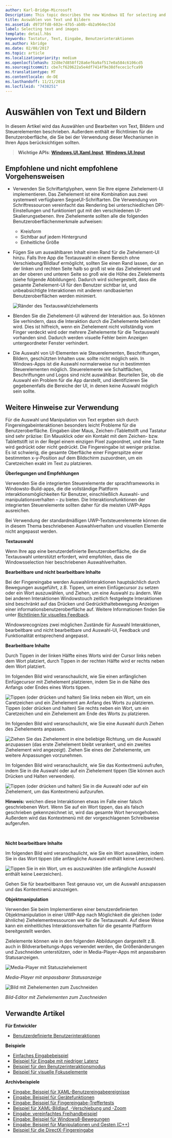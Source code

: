 ```yaml
---
author: Karl-Bridge-Microsoft
Description: This topic describes the new Windows UI for selecting and manipulating text, images, and controls and provides user experience guidelines that should be considered when using these new selection and manipulation mechanisms in your UWP app.
title: Auswählen von Text und Bildern
ms.assetid: d973ffd8-602e-47b5-ab0b-4b2a964ec53d
label: Selecting text and images
template: detail.hbs
keywords: Tastatur, Text, Eingabe, Benutzerinteraktionen
ms.author: kbridge
ms.date: 02/08/2017
ms.topic: article
ms.localizationpriority: medium
ms.openlocfilehash: 32d8e7d858ff28a6ef6a9af517e0a584c6106cd5
ms.sourcegitcommit: cbe7cf620622a5e4df7414f9e38dfecec1cfca99
ms.translationtype: MT
ms.contentlocale: de-DE
ms.lasthandoff: 11/21/2018
ms.locfileid: "7438251"
---
```

# <a name="selecting-text-and-images"></a>Auswählen von Text und Bildern


In diesem Artikel wird das Auswählen und Bearbeiten von Text, Bildern und Steuerelementen beschrieben. Außerdem enthält er Richtlinien für die Benutzeroberfläche, die Sie bei der Verwendung dieser Mechanismen in Ihren Apps berücksichtigen sollten.

> **Wichtige APIs**: [**Windows.UI.Xaml.Input**](https://msdn.microsoft.com/library/windows/apps/br227994), [**Windows.UI.Input**](https://msdn.microsoft.com/library/windows/apps/br242084)
 


## <a name="dos-and-donts"></a>Empfohlene und nicht empfohlene Vorgehensweisen


-   Verwenden Sie Schriftartglyphen, wenn Sie Ihre eigene Ziehelement-UI implementieren. Das Ziehelement ist eine Kombination aus zwei systemweit verfügbaren SegoeUI-Schriftarten. Die Verwendung von Schriftressourcen vereinfacht das Rendering bei unterschiedlichen DPI-Einstellungen und funktioniert gut mit den verschiedenen UI-Skalierungsebenen. Ihre Ziehelemente sollten alle die folgenden Benutzeroberflächenmerkmale aufweisen:

    -   Kreisform
    -   Sichtbar auf jedem Hintergrund
    -   Einheitliche Größe
-   Fügen Sie um auswählbaren Inhalt einen Rand für die Ziehelement-UI hinzu. Falls Ihre App die Textauswahl in einem Bereich ohne Verschiebung/Bildlauf ermöglicht, sollten Sie einen Rand lassen, der an der linken und rechten Seite halb so groß ist wie das Ziehelement und an der oberen und unteren Seite so groß wie die Höhe des Zielelements (siehe folgende Abbildungen). Dadurch wird sichergestellt, dass die gesamte Ziehelement-UI für den Benutzer sichtbar ist, und unbeabsichtigte Interaktionen mit anderen randbasierten Benutzeroberflächen werden minimiert.

    ![Ränder des Textauswahlziehelements](images/textselection-gripper-margins.png)

-   Blenden Sie die Ziehelement-UI während der Interaktion aus. So können Sie verhindern, dass die Interaktion durch die Ziehelemente behindert wird. Dies ist hilfreich, wenn ein Ziehelement nicht vollständig vom Finger verdeckt wird oder mehrere Ziehelemente für die Textauswahl vorhanden sind. Dadurch werden visuelle Fehler beim Anzeigen untergeordneter Fenster verhindert.

-   Die Auswahl von UI-Elementen wie Steuerelementen, Beschriftungen, Bildern, geschützten Inhalten usw. sollte nicht möglich sein. In Windows-Apps ist die Auswahl normalerweise nur in bestimmten Steuerelementen möglich. Steuerelemente wie Schaltflächen, Beschriftungen und Logos sind nicht auswählbar. Beurteilen Sie, ob die Auswahl ein Problem für die App darstellt, und identifizieren Sie gegebenenfalls die Bereiche der UI, in denen keine Auswahl möglich sein sollte. 

## <a name="additional-usage-guidance"></a>Weitere Hinweise zur Verwendung


Für die Auswahl und Manipulation von Text ergeben sich durch Fingereingabeinteraktionen besonders leicht Probleme für die Benutzeroberfläche. Eingaben über Maus, Zeichen-/Tablettstift und Tastatur sind sehr präzise: Ein Mausklick oder ein Kontakt mit dem Zeichen- bzw. Tablettstift ist in der Regel einem einzigen Pixel zugeordnet, und eine Taste wird gedrückt oder nicht gedrückt. Die Fingereingabe ist weniger präzise. Es ist schwierig, die gesamte Oberfläche einer Fingerspitze einer bestimmten x-y-Position auf dem Bildschirm zuzuordnen, um ein Caretzeichen exakt im Text zu platzieren.

**Überlegungen und Empfehlungen**

Verwenden Sie die integrierten Steuerelemente der sprachframeworks in Windowsto-Build-apps, die die vollständige Plattform interaktionsmöglichkeiten für Benutzer, einschließlich Auswahl- und manipulationsverhalten – zu bieten. Die Interaktionsfunktionen der integrierten Steuerelemente sollten daher für die meisten UWP-Apps ausreichen.

Bei Verwendung der standardmäßigen UWP-Textsteuerelemente können die in diesem Thema beschriebenen Auswahlverhalten und visuellen Elemente nicht angepasst werden.

**Textauswahl**

Wenn Ihre app eine benutzerdefinierte Benutzeroberfläche, die die Textauswahl unterstützt erfordert, wird empfohlen, dass die Windowsselection hier beschriebenen Auswahlverhalten.

**Bearbeitbare und nicht bearbeitbare Inhalte**


Bei der Fingereingabe werden Auswahlinteraktionen hauptsächlich durch Bewegungen ausgeführt, z.B. Tippen, um einen Einfügecursor zu setzen oder ein Wort auszuwählen, und Ziehen, um eine Auswahl zu ändern. Wie bei anderen Interaktionen Windowstouch zeitlich festgelegte Interaktionen sind beschränkt auf das Drücken und Gedrückthaltebewegung Anzeigen einer informationsbenutzeroberfläche auf. Weitere Informationen finden Sie unter [Richtlinien für visuelles Feedback](guidelines-for-visualfeedback.md).

Windowsrecognizes zwei möglichen Zustände für Auswahl Interaktionen, bearbeitbare und nicht bearbeitbare und Auswahl-UI, Feedback und Funktionalität entsprechend angepasst.

**Bearbeitbare Inhalte**

Durch Tippen in der linken Hälfte eines Worts wird der Cursor links neben dem Wort platziert, durch Tippen in der rechten Hälfte wird er rechts neben dem Wort platziert.

Im folgenden Bild wird veranschaulicht, wie Sie einen anfänglichen Einfügecursor mit Ziehelement platzieren, indem Sie in die Nähe des Anfangs oder Endes eines Worts tippen.

![Tippen (oder drücken und halten) Sie links neben ein Wort, um ein Caretzeichen und ein Ziehelement am Anfang des Worts zu platzieren. Tippen (oder drücken und halten) Sie rechts neben ein Wort, um ein Caretzeichen und ein Ziehelement am Ende des Worts zu platzieren.](images/textselection-place-caret.png)

Im folgenden Bild wird veranschaulicht, wie Sie eine Auswahl durch Ziehen des Ziehelements anpassen.

![Ziehen Sie das Ziehelement in eine beliebige Richtung, um die Auswahl anzupassen (das erste Ziehelement bleibt verankert, und ein zweites Ziehelement wird angezeigt). Ziehen Sie eines der Ziehelemente, um weitere Anpassungen vorzunehmen.](images/adjust-selection.png)

Im folgenden Bild wird veranschaulicht, wie Sie das Kontextmenü aufrufen, indem Sie in die Auswahl oder auf ein Ziehelement tippen (Sie können auch Drücken und Halten verwenden).

![Tippen (oder drücken und halten) Sie in die Auswahl oder auf ein Ziehelement, um das Kontextmenü aufzurufen.](images/textselection-show-context.png)

**Hinweis:** weichen diese Interaktionen etwas im Falle einer falsch geschriebenen Wort. Wenn Sie auf ein Wort tippen, das als falsch geschrieben gekennzeichnet ist, wird das gesamte Wort hervorgehoben. Außerdem wird das Kontextmenü mit der vorgeschlagenen Schreibweise aufgerufen.

 

**Nicht bearbeitbare Inhalte**

Im folgenden Bild wird veranschaulicht, wie Sie ein Wort auswählen, indem Sie in das Wort tippen (die anfängliche Auswahl enthält keine Leerzeichen).

![Tippen Sie in ein Wort, um es auszuwählen (die anfängliche Auswahl enthält keine Leerzeichen).](images/select-word.png)

Gehen Sie für bearbeitbaren Test genauso vor, um die Auswahl anzupassen und das Kontextmenü anzuzeigen.

**Objektmanipulation**

Verwenden Sie beim Implementieren einer benutzerdefinierten Objektmanipulation in einer UWP-App nach Möglichkeit die gleichen (oder ähnliche) Ziehelementressourcen wie für die Textauswahl. Auf diese Weise kann ein einheitliches Interaktionsverhalten für die gesamte Plattform bereitgestellt werden.

Zielelemente können wie in den folgenden Abbildungen dargestellt z.B. auch in Bildverarbeitungs-Apps verwendet werden, die Größenänderungen und Zuschneiden unterstützen, oder in Media-Player-Apps mit anpassbaren Statusanzeigen.

![Media-Player mit Statusziehelement](images/gripper-mediaplayer.png)

*Media-Player mit anpassbarer Statusanzeige*

![Bild mit Ziehelementen zum Zuschneiden](images/gripper-imagemanip.png)

*Bild-Editor mit Ziehelementen zum Zuschneiden*

## <a name="related-articles"></a>Verwandte Artikel



**Für Entwickler**
* [Benutzerdefinierte Benutzerinteraktionen](https://msdn.microsoft.com/library/windows/apps/mt185599)

**Beispiele**
* [Einfaches Eingabebeispiel](https://go.microsoft.com/fwlink/p/?LinkID=620302)
* [Beispiel für Eingabe mit niedriger Latenz](https://go.microsoft.com/fwlink/p/?LinkID=620304)
* [Beispiel für den Benutzerinteraktionsmodus](https://go.microsoft.com/fwlink/p/?LinkID=619894)
* [Beispiel für visuelle Fokuselemente](https://go.microsoft.com/fwlink/p/?LinkID=619895)

**Archivbeispiele**
* [Eingabe: Beispiel für XAML-Benutzereingabeereignisse](https://go.microsoft.com/fwlink/p/?linkid=226855)
* [Eingabe: Beispiel für Gerätefunktionen](https://go.microsoft.com/fwlink/p/?linkid=231530)
* [Eingabe: Beispiel für Fingereingabe-Treffertests](https://go.microsoft.com/fwlink/p/?linkid=231590)
* [Beispiel für XAML-Bildlauf, -Verschiebung und -Zoom](https://go.microsoft.com/fwlink/p/?linkid=251717)
* [Eingabe: vereinfachtes Freihandbeispiel](https://go.microsoft.com/fwlink/p/?linkid=246570)
* [Eingabe: Beispiel für Windows8-Bewegungen](https://go.microsoft.com/fwlink/p/?LinkId=264995)
* [Eingabe: Beispiel für Manipulationen und Gesten (C++)](https://go.microsoft.com/fwlink/p/?linkid=231605)
* [Beispiel für die DirectX-Fingereingabe](https://go.microsoft.com/fwlink/p/?LinkID=231627)
 

 




